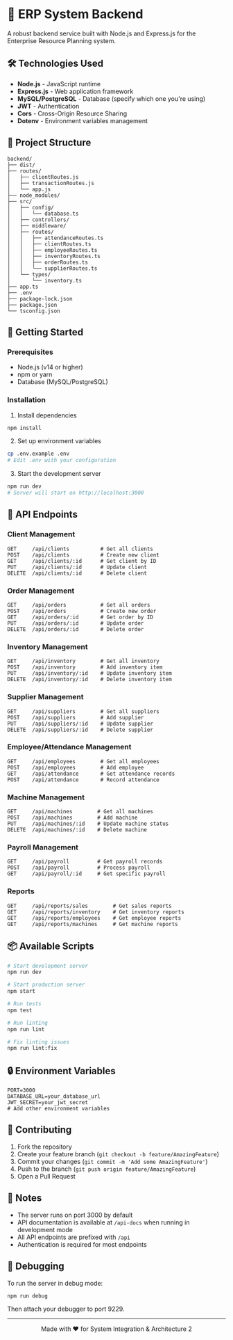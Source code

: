 # 🚀 ERP System Backend

A robust backend service built with Node.js and Express.js for the Enterprise Resource Planning system.

## 🛠️ Technologies Used

- **Node.js** - JavaScript runtime
- **Express.js** - Web application framework
- **MySQL/PostgreSQL** - Database (specify which one you're using)
- **JWT** - Authentication
- **Cors** - Cross-Origin Resource Sharing
- **Dotenv** - Environment variables management

## 📁 Project Structure

```
backend/
├── dist/              
├── routes/            
│   ├── clientRoutes.js
│   ├── transactionRoutes.js
│   └── app.js
├── node_modules/      
├── src/              
│   ├── config/       
│   │   └── database.ts
│   ├── controllers/  
│   ├── middleware/   
│   ├── routes/       
│   │   ├── attendanceRoutes.ts
│   │   ├── clientRoutes.ts
│   │   ├── employeeRoutes.ts
│   │   ├── inventoryRoutes.ts
│   │   ├── orderRoutes.ts
│   │   └── supplierRoutes.ts
│   └── types/        
│       └── inventory.ts
├── app.ts            
├── .env              
├── package-lock.json 
├── package.json     
└── tsconfig.json    
```

## 🚀 Getting Started

### Prerequisites

- Node.js (v14 or higher)
- npm or yarn
- Database (MySQL/PostgreSQL)

### Installation

1. Install dependencies
```bash
npm install
```

2. Set up environment variables
```bash
cp .env.example .env
# Edit .env with your configuration
```

3. Start the development server
```bash
npm run dev
# Server will start on http://localhost:3000
```

## 📡 API Endpoints

### Client Management
```
GET     /api/clients          # Get all clients
POST    /api/clients          # Create new client
GET     /api/clients/:id      # Get client by ID
PUT     /api/clients/:id      # Update client
DELETE  /api/clients/:id      # Delete client
```

### Order Management
```
GET     /api/orders           # Get all orders
POST    /api/orders           # Create new order
GET     /api/orders/:id       # Get order by ID
PUT     /api/orders/:id       # Update order
DELETE  /api/orders/:id       # Delete order
```

### Inventory Management
```
GET     /api/inventory        # Get all inventory
POST    /api/inventory        # Add inventory item
PUT     /api/inventory/:id    # Update inventory item
DELETE  /api/inventory/:id    # Delete inventory item
```

### Supplier Management
```
GET     /api/suppliers        # Get all suppliers
POST    /api/suppliers        # Add supplier
PUT     /api/suppliers/:id    # Update supplier
DELETE  /api/suppliers/:id    # Delete supplier
```

### Employee/Attendance Management
```
GET     /api/employees        # Get all employees
POST    /api/employees        # Add employee
GET     /api/attendance       # Get attendance records
POST    /api/attendance       # Record attendance
```

### Machine Management
```
GET     /api/machines        # Get all machines
POST    /api/machines        # Add machine
PUT     /api/machines/:id    # Update machine status
DELETE  /api/machines/:id    # Delete machine
```

### Payroll Management
```
GET     /api/payroll         # Get payroll records
POST    /api/payroll         # Process payroll
GET     /api/payroll/:id     # Get specific payroll
```

### Reports
```
GET     /api/reports/sales        # Get sales reports
GET     /api/reports/inventory    # Get inventory reports
GET     /api/reports/employees    # Get employee reports
GET     /api/reports/machines     # Get machine reports
```

## 📦 Available Scripts

```bash
# Start development server
npm run dev

# Start production server
npm start

# Run tests
npm test

# Run linting
npm run lint

# Fix linting issues
npm run lint:fix
```

## 🔒 Environment Variables

```env
PORT=3000
DATABASE_URL=your_database_url
JWT_SECRET=your_jwt_secret
# Add other environment variables
```

## 🤝 Contributing

1. Fork the repository
2. Create your feature branch (`git checkout -b feature/AmazingFeature`)
3. Commit your changes (`git commit -m 'Add some AmazingFeature'`)
4. Push to the branch (`git push origin feature/AmazingFeature`)
5. Open a Pull Request

## 📝 Notes

- The server runs on port 3000 by default
- API documentation is available at `/api-docs` when running in development mode
- All API endpoints are prefixed with `/api`
- Authentication is required for most endpoints

## 🐛 Debugging

To run the server in debug mode:
```bash
npm run debug
```

Then attach your debugger to port 9229.

---

<div align="center">
Made with ❤️ for System Integration & Architecture 2
</div>